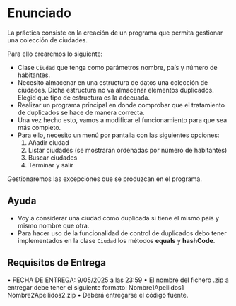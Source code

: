 # Enunciado

La práctica consiste en la creación de un programa que permita gestionar una colección de ciudades.

Para ello crearemos lo siguiente:

- Clase `Ciudad` que tenga como parámetros nombre, país y número de habitantes.
- Necesito almacenar en una estructura de datos una colección de ciudades. Dicha estructura no va almacenar elementos duplicados. Elegid qué tipo de estructura es la adecuada.
- Realizar un programa principal en donde comprobar que el tratamiento de duplicados se hace de manera correcta.
- Una vez hecho esto, vamos a modificar el funcionamiento para que sea más completo.
- Para ello, necesito un menú por pantalla con las siguientes opciones: 
   1. Añadir ciudad
   2. Listar ciudades (se mostrarán ordenadas por número de habitantes)
   3. Buscar ciudades
   4. Terminar y salir

Gestionaremos las excepciones que se produzcan en el programa.

## Ayuda

- Voy a considerar una ciudad como duplicada si tiene el mismo país y mismo nombre que otra.
- Para hacer uso de la funcionalidad de control de duplicados debo tener implementados en la clase `Ciudad` los métodos **equals** y **hashCode**.


## Requisitos de Entrega

•	FECHA DE ENTREGA: 9/05/2025 a las 23:59 
•	El nombre del fichero .zip a entregar debe tener el siguiente formato:  Nombre1Apellidos1 Nombre2Apellidos2.zip 
•	Deberá entregarse el código fuente. 
